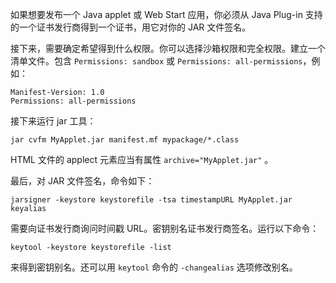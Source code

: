如果想要发布一个 Java applet 或 Web Start 应用，你必须从 Java Plug-in 支持的一个证书发行商得到一个证书，用它对你的 JAR 文件签名。

接下来，需要确定希望得到什么权限。你可以选择沙箱权限和完全权限。建立一个清单文件。包含 `Permissions: sandbox` 或 `Permissions: all-permissions`，例如：

```
Manifest-Version: 1.0
Permissions: all-permissions
```

接下来运行 jar 工具：

```shell
jar cvfm MyApplet.jar manifest.mf mypackage/*.class
```

HTML 文件的 applect 元素应当有属性 `archive="MyApplet.jar"` 。

最后，对 JAR 文件签名，命令如下：

```shell
jarsigner -keystore keystorefile -tsa timestampURL MyApplet.jar keyalias
```

需要向证书发行商询问时间戳 URL。密钥别名证书发行商签名。运行以下命令：

```shell
keytool -keystore keystorefile -list
```

来得到密钥别名。还可以用 `keytool` 命令的 `-changealias` 选项修改别名。